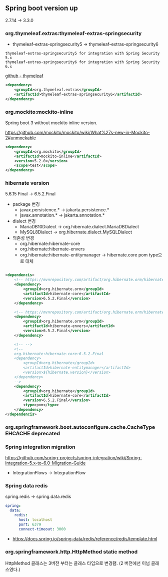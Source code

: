 ## Spring boot version up

2.7.14 -> 3.3.0

### org.thymeleaf.extras:thymeleaf-extras-springsecurity

- thymeleaf-extras-springsecurity5 -> thymeleaf-extras-springsecurity6

```text
thymeleaf-extras-springsecurity5 for integration with Spring Security 5.x
thymeleaf-extras-springsecurity6 for integration with Spring Security 6.x
```

[github - thymeleaf](https://github.com/thymeleaf/thymeleaf-extras-springsecurity)

```xml
<dependency>
    <groupId>org.thymeleaf.extras</groupId>
    <artifactId>thymeleaf-extras-springsecurity6</artifactId>
</dependency>
```

### org.mockito:mockito-inline

Spring boot 3 without mockito inline version.

https://github.com/mockito/mockito/wiki/What%27s-new-in-Mockito-2#unmockable

```xml
<dependency>
    <groupId>org.mockito</groupId>
    <artifactId>mockito-inline</artifactId>
    <version>5.2.0</version>
    <scope>test</scope>
</dependency>
```

### hibernate version

5.6.15 Final -> 6.5.2.Final

- package 변경
    - javax.persistence.* -> jakarta.persistence.*
    - javax.annotation.* -> jakarta.annotation.*
- dialect 변경
    - MariaDB10Dialect -> org.hibernate.dialect.MariaDBDialect
    - MySQL8Dialect -> org.hibernate.dialect.MySQLDialect
- 의존성 변경
    - org.hibernate:hibernate-core
    - org.hibernate:hibernate-envers
    - org.hibernate:hibernate-entitymanager -> hibernate.core pom type으로 대체

```xml

<dependencis>
    <!-- https://mvnrepository.com/artifact/org.hibernate.orm/hibernate-core -->
    <dependency>
        <groupId>org.hibernate.orm</groupId>
        <artifactId>hibernate-core</artifactId>
        <version>6.5.2.Final</version>
    </dependency>

    <!-- https://mvnrepository.com/artifact/org.hibernate.orm/hibernate-envers -->
    <dependency>
        <groupId>org.hibernate.orm</groupId>
        <artifactId>hibernate-envers</artifactId>
        <version>6.5.2.Final</version>
    </dependency>

    <!-- -->
    <!--
    org.hibernate:hibernate-core:6.5.2.Final
    <dependency>
        <groupId>org.hibernate</groupId>
        <artifactId>hibernate-entitymanager</artifactId>
        <version>${hibernate.version}</version>
    </dependency>
    -->
    <dependency>
        <groupId>org.hibernate</groupId>
        <artifactId>hibernate-core</artifactId>
        <version>6.5.2.Final</version>
        <type>pom</type>
    </dependency>
</dependencis>
```

### org.springframework.boot.autoconfigure.cache.CacheType EHCACHE deprecated

### Spring integration migration

https://github.com/spring-projects/spring-integration/wiki/Spring-Integration-5.x-to-6.0-Migration-Guide

- IntegrationFlows -> IntegrationFlow

### Spring data redis

spring.redis -> spring.data.redis

```yaml
spring:
  data:
    redis:
      host: localhost
      port: 6379
      connect-timeout: 3000
```

- https://docs.spring.io/spring-data/redis/reference/redis/template.html

### org.springframework.http.HttpMethod static method

HttpMethod 클래스는 3버전 부터는 클래스 타입으로 변경됌. (2 버전에선 이넘 클래스였다.)

